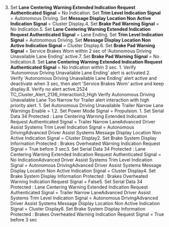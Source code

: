 3. Set **Lane Centering Warning Extended Indication Request Authenticated Signal** = No Indication. Set **Trim Level Indication Signal** = Autonomous Driving. Set **Message Display Location Non Active Indication Signal** = Cluster Display.4. Set **Brake Pad Warning Signal** = No Indication.5. Set **Lane Centering Warning Extended Indication Request Authenticated Signal** = Lane Ending. Set **Trim Level Indication Signal** = Autonomous Driving. Set **Message Display Location Non Active Indication Signal** = Cluster Display.6. Set **Brake Pad Warning Signal** = Service Brakes Worn within 2 sec of 'Autonomous Driving Unavailable Lane Ending' active.7. Set **Brake Pad Warning Signal** = No Indication.8. Set **Lane Centering Warning Extended Indication Request Authenticated Signal** = No Indication within 3 sec. 1. Verify 'Autonomous Driving Unavailable Lane Ending' alert is activated.2. Verify 'Autonomous Driving Unavailable Lane Ending' alert active and deactivate when 3 sec, then alert 'Service Brakes Worn' active and keep display.8. Verify no alert active.2524 TC_Cluster_Alert_2136_Interaction3_High Verify Autonomous Driving Unavailable Lane Too Narrow for Trailer alert interaction with high priority alert. 1. Set Autonomous Driving Unavailable Trailer Narrow Lane Warnings Enable = 1.2. Set Power Mode Signal = Propulsion. 1. Set Serial Data 34 Protected : Lane Centering Warning Extended Indication Request Authenticated Signal = Trailer Narrow LaneAdvanced Driver Assist Systems Trim Level Indication Signal = Autonomous DrivingAdvanced Driver Assist Systems Message Display Location Non Active Indication Signal = Cluster Display2. Set Brake System Display Information Protected : Brakes Overheated Warning Indication Request Signal = True before 3 sec3. Set Serial Data 34 Protected : Lane Centering Warning Extended Indication Request Authenticated Signal = No IndicationAdvanced Driver Assist Systems Trim Level Indication Signal = Autonomous DrivingAdvanced Driver Assist Systems Message Display Location Non Active Indication Signal = Cluster Display4. Set Brake System Display Information Protected : Brakes Overheated Warning Indication Request Signal = False5. Set Serial Data 34 Protected : Lane Centering Warning Extended Indication Request Authenticated Signal = Trailer Narrow LaneAdvanced Driver Assist Systems Trim Level Indication Signal = Autonomous DrivingAdvanced Driver Assist Systems Message Display Location Non Active Indication Signal = Cluster Display6. Set Brake System Display Information Protected : Brakes Overheated Warning Indication Request Signal = True before 3 sec